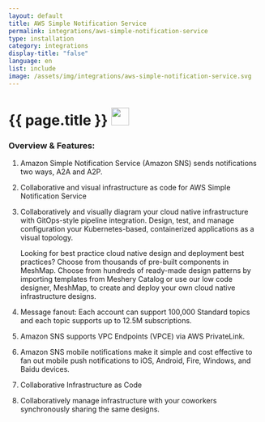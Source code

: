 ```yaml
---
layout: default
title: AWS Simple Notification Service
permalink: integrations/aws-simple-notification-service
type: installation
category: integrations
display-title: "false"
language: en
list: include
image: /assets/img/integrations/aws-simple-notification-service.svg
---
```


<h1>{{ page.title }} <img src="{{ page.image }}" style="width: 35px; height: 35px;" /></h1>


<!-- This needs replaced with the Category property, not the sub-category.
 #### Category: aws-sns-controller -->

### Overview & Features:
1. Amazon Simple Notification Service (Amazon SNS) sends notifications two ways, A2A and A2P.

2. Collaborative and visual infrastructure as code for AWS Simple Notification Service

4. 
    Collaboratively and visually diagram your cloud native infrastructure with GitOps-style pipeline integration. Design, test, and manage configuration your Kubernetes-based, containerized applications as a visual topology.



    Looking for best practice cloud native design and deployment best practices? Choose from thousands of pre-built components in MeshMap. Choose from hundreds of ready-made design patterns by importing templates from Meshery Catalog or use our low code designer, MeshMap, to create and deploy your own cloud native infrastructure designs.



5. Message fanout: Each account can support 100,000 Standard topics and each topic supports up to 12.5M subscriptions.

6. Amazon SNS supports VPC Endpoints (VPCE) via AWS PrivateLink.

7. Amazon SNS mobile notifications make it simple and cost effective to fan out mobile push notifications to iOS, Android, Fire, Windows, and Baidu devices.

8. Collaborative Infrastructure as Code

9. Collaboratively manage infrastructure with your coworkers synchronously sharing the same designs.

